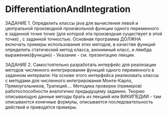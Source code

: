# DifferentiationAndIntegration

ЗАДАНИЕ 1. Oпределить классы java для вычисления левой и центральной производной
произвольной функции одного переменного  в заданной точке точке (для которой эта производная
существует в этой точке) , с заданной точностью.
Основная программа ДОЛЖНА включать примеры использования этих методов, в качестве функций определить
статический метод класса, анонимный класс, и лямбда выражение(функцию) - Указание - см. презентацию лекции.

ЗАДАНИЕ 2. Самостоятельно разработать интерфейс для реализации методов численного интегрирования функций одного переменного в заданном
интервале:
На основе этого интерфейса реализовать классы с методами для численного интегрирования Монте-Карло, Прямоугольников,
Трапеций.... Методика проверки (примеров) работоспособности аналогично предыдущему заданию.
Теорию описывающую данные методы брать из лекциий или ВИКИПЕДИИ - там описываются конечные формулы, описывается
последовательность действий и приводятся примеры.
